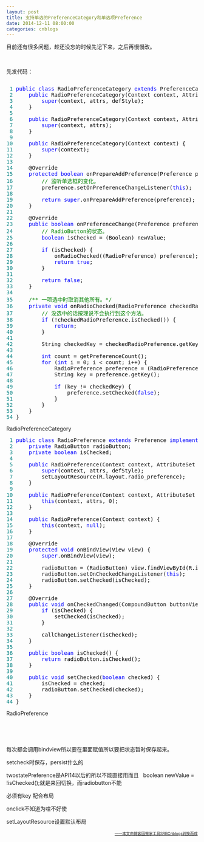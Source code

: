 ```yaml
---
layout: post
title: 支持单选的PreferenceCategory和单选项Preference
date: 2014-12-11 08:00:00
categories: cnblogs
---
```


<p>目前还有很多问题，趁还没忘的时候先记下来，之后再慢慢改。</p>
<p>&nbsp;</p>
<p>先发代码：</p>
<div class="cnblogs_code" onclick="cnblogs_code_show('982479ed-cd42-4b41-b1c5-31bae0ed449f')"><img id="code_img_closed_982479ed-cd42-4b41-b1c5-31bae0ed449f" class="code_img_closed" src="http://images.cnblogs.com/OutliningIndicators/ContractedBlock.gif" alt="" /><img id="code_img_opened_982479ed-cd42-4b41-b1c5-31bae0ed449f" class="code_img_opened" style="display: none;" onclick="cnblogs_code_hide('982479ed-cd42-4b41-b1c5-31bae0ed449f',event)" src="http://images.cnblogs.com/OutliningIndicators/ExpandedBlockStart.gif" alt="" />
<div id="cnblogs_code_open_982479ed-cd42-4b41-b1c5-31bae0ed449f" class="cnblogs_code_hide">
<pre><span style="color: #008080;"> 1</span> <span style="color: #0000ff;">public</span> <span style="color: #0000ff;">class</span> RadioPreferenceCategory <span style="color: #0000ff;">extends</span> PreferenceCategory <span style="color: #0000ff;">implements</span><span style="color: #000000;"> OnPreferenceChangeListener {
</span><span style="color: #008080;"> 2</span>     <span style="color: #0000ff;">public</span> RadioPreferenceCategory(Context context, AttributeSet attrs, <span style="color: #0000ff;">int</span><span style="color: #000000;"> defStyle) {
</span><span style="color: #008080;"> 3</span>         <span style="color: #0000ff;">super</span><span style="color: #000000;">(context, attrs, defStyle);
</span><span style="color: #008080;"> 4</span> <span style="color: #000000;">    }
</span><span style="color: #008080;"> 5</span> 
<span style="color: #008080;"> 6</span>     <span style="color: #0000ff;">public</span><span style="color: #000000;"> RadioPreferenceCategory(Context context, AttributeSet attrs) {
</span><span style="color: #008080;"> 7</span>         <span style="color: #0000ff;">super</span><span style="color: #000000;">(context, attrs);
</span><span style="color: #008080;"> 8</span> <span style="color: #000000;">    }
</span><span style="color: #008080;"> 9</span> 
<span style="color: #008080;">10</span>     <span style="color: #0000ff;">public</span><span style="color: #000000;"> RadioPreferenceCategory(Context context) {
</span><span style="color: #008080;">11</span>         <span style="color: #0000ff;">super</span><span style="color: #000000;">(context);
</span><span style="color: #008080;">12</span> <span style="color: #000000;">    }
</span><span style="color: #008080;">13</span> 
<span style="color: #008080;">14</span> <span style="color: #000000;">    @Override
</span><span style="color: #008080;">15</span>     <span style="color: #0000ff;">protected</span> <span style="color: #0000ff;">boolean</span><span style="color: #000000;"> onPrepareAddPreference(Preference preference) {
</span><span style="color: #008080;">16</span>         <span style="color: #008000;">//</span><span style="color: #008000;"> 监听单选框的变化。</span>
<span style="color: #008080;">17</span>         preference.setOnPreferenceChangeListener(<span style="color: #0000ff;">this</span><span style="color: #000000;">);
</span><span style="color: #008080;">18</span> 
<span style="color: #008080;">19</span>         <span style="color: #0000ff;">return</span> <span style="color: #0000ff;">super</span><span style="color: #000000;">.onPrepareAddPreference(preference);
</span><span style="color: #008080;">20</span> <span style="color: #000000;">    }
</span><span style="color: #008080;">21</span>     
<span style="color: #008080;">22</span> <span style="color: #000000;">    @Override
</span><span style="color: #008080;">23</span>     <span style="color: #0000ff;">public</span> <span style="color: #0000ff;">boolean</span><span style="color: #000000;"> onPreferenceChange(Preference preference, Object newValue) {
</span><span style="color: #008080;">24</span>         <span style="color: #008000;">//</span><span style="color: #008000;"> RadioButton的状态。</span>
<span style="color: #008080;">25</span>         <span style="color: #0000ff;">boolean</span> isChecked =<span style="color: #000000;"> (Boolean) newValue;
</span><span style="color: #008080;">26</span>         
<span style="color: #008080;">27</span>         <span style="color: #0000ff;">if</span><span style="color: #000000;"> (isChecked) {
</span><span style="color: #008080;">28</span> <span style="color: #000000;">            onRadioChecked((RadioPreference) preference);
</span><span style="color: #008080;">29</span>             <span style="color: #0000ff;">return</span> <span style="color: #0000ff;">true</span><span style="color: #000000;">;
</span><span style="color: #008080;">30</span> <span style="color: #000000;">        }
</span><span style="color: #008080;">31</span>         
<span style="color: #008080;">32</span>         <span style="color: #0000ff;">return</span> <span style="color: #0000ff;">false</span><span style="color: #000000;">;
</span><span style="color: #008080;">33</span> <span style="color: #000000;">    }
</span><span style="color: #008080;">34</span>     
<span style="color: #008080;">35</span>     <span style="color: #008000;">/**</span><span style="color: #008000;"> 一项选中时取消其他所有。</span><span style="color: #008000;">*/</span>
<span style="color: #008080;">36</span>     <span style="color: #0000ff;">private</span> <span style="color: #0000ff;">void</span><span style="color: #000000;"> onRadioChecked(RadioPreference checkedRadioPreference) {
</span><span style="color: #008080;">37</span>         <span style="color: #008000;">//</span><span style="color: #008000;"> 没选中的话按理说不会执行到这个方法。</span>
<span style="color: #008080;">38</span>         <span style="color: #0000ff;">if</span> (!<span style="color: #000000;">checkedRadioPreference.isChecked()) {
</span><span style="color: #008080;">39</span>             <span style="color: #0000ff;">return</span><span style="color: #000000;">;
</span><span style="color: #008080;">40</span> <span style="color: #000000;">        }
</span><span style="color: #008080;">41</span>         
<span style="color: #008080;">42</span>         String checkedKey =<span style="color: #000000;"> checkedRadioPreference.getKey();
</span><span style="color: #008080;">43</span>         
<span style="color: #008080;">44</span>         <span style="color: #0000ff;">int</span> count =<span style="color: #000000;"> getPreferenceCount();
</span><span style="color: #008080;">45</span>         <span style="color: #0000ff;">for</span> (<span style="color: #0000ff;">int</span> i = 0; i &lt; count; i++<span style="color: #000000;">) {
</span><span style="color: #008080;">46</span>             RadioPreference preference =<span style="color: #000000;"> (RadioPreference) getPreference(i);
</span><span style="color: #008080;">47</span>             String key =<span style="color: #000000;"> preference.getKey();
</span><span style="color: #008080;">48</span>             
<span style="color: #008080;">49</span>             <span style="color: #0000ff;">if</span> (key !=<span style="color: #000000;"> checkedKey) {
</span><span style="color: #008080;">50</span>                 preference.setChecked(<span style="color: #0000ff;">false</span><span style="color: #000000;">);
</span><span style="color: #008080;">51</span> <span style="color: #000000;">            }
</span><span style="color: #008080;">52</span> <span style="color: #000000;">        }
</span><span style="color: #008080;">53</span> <span style="color: #000000;">    }
</span><span style="color: #008080;">54</span> }</pre>
</div>
<span class="cnblogs_code_collapse">RadioPreferenceCategory</span></div>
<div class="cnblogs_code" onclick="cnblogs_code_show('f55493eb-8492-47d8-9c45-081662cbcc3b')"><img id="code_img_closed_f55493eb-8492-47d8-9c45-081662cbcc3b" class="code_img_closed" src="http://images.cnblogs.com/OutliningIndicators/ContractedBlock.gif" alt="" /><img id="code_img_opened_f55493eb-8492-47d8-9c45-081662cbcc3b" class="code_img_opened" style="display: none;" onclick="cnblogs_code_hide('f55493eb-8492-47d8-9c45-081662cbcc3b',event)" src="http://images.cnblogs.com/OutliningIndicators/ExpandedBlockStart.gif" alt="" />
<div id="cnblogs_code_open_f55493eb-8492-47d8-9c45-081662cbcc3b" class="cnblogs_code_hide">
<pre><span style="color: #008080;"> 1</span> <span style="color: #0000ff;">public</span> <span style="color: #0000ff;">class</span> RadioPreference <span style="color: #0000ff;">extends</span> Preference <span style="color: #0000ff;">implements</span><span style="color: #000000;"> OnCheckedChangeListener {
</span><span style="color: #008080;"> 2</span>     <span style="color: #0000ff;">private</span><span style="color: #000000;"> RadioButton radioButton;
</span><span style="color: #008080;"> 3</span>     <span style="color: #0000ff;">private</span> <span style="color: #0000ff;">boolean</span><span style="color: #000000;"> isChecked;
</span><span style="color: #008080;"> 4</span> 
<span style="color: #008080;"> 5</span>     <span style="color: #0000ff;">public</span> RadioPreference(Context context, AttributeSet attrs, <span style="color: #0000ff;">int</span><span style="color: #000000;"> defStyle) {
</span><span style="color: #008080;"> 6</span>         <span style="color: #0000ff;">super</span><span style="color: #000000;">(context, attrs, defStyle);
</span><span style="color: #008080;"> 7</span> <span style="color: #000000;">        setLayoutResource(R.layout.radio_preference);
</span><span style="color: #008080;"> 8</span> <span style="color: #000000;">    }
</span><span style="color: #008080;"> 9</span> 
<span style="color: #008080;">10</span>     <span style="color: #0000ff;">public</span><span style="color: #000000;"> RadioPreference(Context context, AttributeSet attrs) {
</span><span style="color: #008080;">11</span>         <span style="color: #0000ff;">this</span>(context, attrs, 0<span style="color: #000000;">);
</span><span style="color: #008080;">12</span> <span style="color: #000000;">    }
</span><span style="color: #008080;">13</span> 
<span style="color: #008080;">14</span>     <span style="color: #0000ff;">public</span><span style="color: #000000;"> RadioPreference(Context context) {
</span><span style="color: #008080;">15</span>         <span style="color: #0000ff;">this</span>(context, <span style="color: #0000ff;">null</span><span style="color: #000000;">);
</span><span style="color: #008080;">16</span> <span style="color: #000000;">    }
</span><span style="color: #008080;">17</span>     
<span style="color: #008080;">18</span> <span style="color: #000000;">    @Override
</span><span style="color: #008080;">19</span>     <span style="color: #0000ff;">protected</span> <span style="color: #0000ff;">void</span><span style="color: #000000;"> onBindView(View view) {
</span><span style="color: #008080;">20</span>         <span style="color: #0000ff;">super</span><span style="color: #000000;">.onBindView(view);
</span><span style="color: #008080;">21</span>         
<span style="color: #008080;">22</span>         radioButton =<span style="color: #000000;"> (RadioButton) view.findViewById(R.id.radio);
</span><span style="color: #008080;">23</span>         radioButton.setOnCheckedChangeListener(<span style="color: #0000ff;">this</span><span style="color: #000000;">);
</span><span style="color: #008080;">24</span> <span style="color: #000000;">        radioButton.setChecked(isChecked);
</span><span style="color: #008080;">25</span> <span style="color: #000000;">    }
</span><span style="color: #008080;">26</span>     
<span style="color: #008080;">27</span> <span style="color: #000000;">    @Override
</span><span style="color: #008080;">28</span>     <span style="color: #0000ff;">public</span> <span style="color: #0000ff;">void</span> onCheckedChanged(CompoundButton buttonView, <span style="color: #0000ff;">boolean</span><span style="color: #000000;"> isChecked) {
</span><span style="color: #008080;">29</span>         <span style="color: #0000ff;">if</span><span style="color: #000000;"> (isChecked) {
</span><span style="color: #008080;">30</span> <span style="color: #000000;">            setChecked(isChecked);
</span><span style="color: #008080;">31</span> <span style="color: #000000;">        }
</span><span style="color: #008080;">32</span>         
<span style="color: #008080;">33</span> <span style="color: #000000;">        callChangeListener(isChecked);
</span><span style="color: #008080;">34</span> <span style="color: #000000;">    }
</span><span style="color: #008080;">35</span> 
<span style="color: #008080;">36</span>     <span style="color: #0000ff;">public</span> <span style="color: #0000ff;">boolean</span><span style="color: #000000;"> isChecked() {
</span><span style="color: #008080;">37</span>         <span style="color: #0000ff;">return</span><span style="color: #000000;"> radioButton.isChecked();
</span><span style="color: #008080;">38</span> <span style="color: #000000;">    }
</span><span style="color: #008080;">39</span> 
<span style="color: #008080;">40</span>     <span style="color: #0000ff;">public</span> <span style="color: #0000ff;">void</span> setChecked(<span style="color: #0000ff;">boolean</span><span style="color: #000000;"> checked) {
</span><span style="color: #008080;">41</span>         isChecked =<span style="color: #000000;"> checked;
</span><span style="color: #008080;">42</span> <span style="color: #000000;">        radioButton.setChecked(checked);
</span><span style="color: #008080;">43</span> <span style="color: #000000;">    }
</span><span style="color: #008080;">44</span> }</pre>
</div>
<span class="cnblogs_code_collapse">RadioPreference</span></div>
<p>&nbsp;</p>
<p>&nbsp;</p>
<p>每次都会调用bindview所以要在里面赋值所以要把状态暂时保存起来。</p>
<p>setcheck时保存，persist什么的</p>
<p>twostatePreference是API14以后的所以不能直接用而且&nbsp;&nbsp; boolean newValue = !isChecked();就是来回切换，而radiobutton不能</p>
<p>必须有key&nbsp;配合布局</p>
<p>onclick不知道为啥不好使</p>
<p>setLayoutResource设置默认布局</p>

<div align=right><a href="https://github.com/mlxy"><font size=1>——本文由博客园搬家工具SRBCnblogs转换而成</font></a></div>